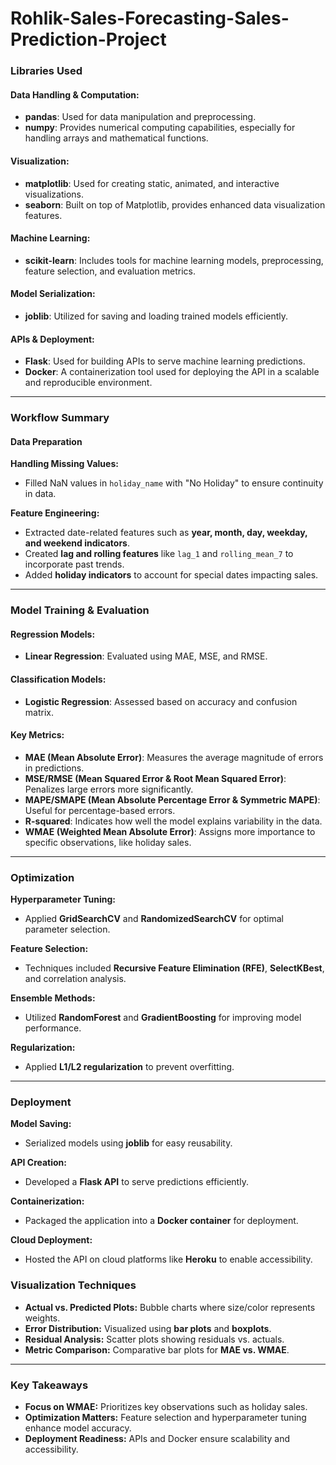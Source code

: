 # Rohlik-Sales-Forecasting-Sales-Prediction-Project
### Libraries Used

#### Data Handling & Computation:
- **pandas**: Used for data manipulation and preprocessing.
- **numpy**: Provides numerical computing capabilities, especially for handling arrays and mathematical functions.

#### Visualization:
- **matplotlib**: Used for creating static, animated, and interactive visualizations.
- **seaborn**: Built on top of Matplotlib, provides enhanced data visualization features.

#### Machine Learning:
- **scikit-learn**: Includes tools for machine learning models, preprocessing, feature selection, and evaluation metrics.

#### Model Serialization:
- **joblib**: Utilized for saving and loading trained models efficiently.

#### APIs & Deployment:
- **Flask**: Used for building APIs to serve machine learning predictions.
- **Docker**: A containerization tool used for deploying the API in a scalable and reproducible environment.

---

### Workflow Summary

#### Data Preparation

**Handling Missing Values:**
- Filled NaN values in `holiday_name` with "No Holiday" to ensure continuity in data.

**Feature Engineering:**
- Extracted date-related features such as **year, month, day, weekday, and weekend indicators**.
- Created **lag and rolling features** like `lag_1` and `rolling_mean_7` to incorporate past trends.
- Added **holiday indicators** to account for special dates impacting sales.

---

### Model Training & Evaluation

#### Regression Models:
- **Linear Regression**: Evaluated using MAE, MSE, and RMSE.

#### Classification Models:
- **Logistic Regression**: Assessed based on accuracy and confusion matrix.

#### Key Metrics:
- **MAE (Mean Absolute Error)**: Measures the average magnitude of errors in predictions.
- **MSE/RMSE (Mean Squared Error & Root Mean Squared Error)**: Penalizes large errors more significantly.
- **MAPE/SMAPE (Mean Absolute Percentage Error & Symmetric MAPE)**: Useful for percentage-based errors.
- **R-squared**: Indicates how well the model explains variability in the data.
- **WMAE (Weighted Mean Absolute Error)**: Assigns more importance to specific observations, like holiday sales.

---

### Optimization

**Hyperparameter Tuning:**
- Applied **GridSearchCV** and **RandomizedSearchCV** for optimal parameter selection.

**Feature Selection:**
- Techniques included **Recursive Feature Elimination (RFE)**, **SelectKBest**, and correlation analysis.

**Ensemble Methods:**
- Utilized **RandomForest** and **GradientBoosting** for improving model performance.

**Regularization:**
- Applied **L1/L2 regularization** to prevent overfitting.

---

### Deployment

**Model Saving:**
- Serialized models using **joblib** for easy reusability.

**API Creation:**
- Developed a **Flask API** to serve predictions efficiently.

**Containerization:**
- Packaged the application into a **Docker container** for deployment.

**Cloud Deployment:**
- Hosted the API on cloud platforms like **Heroku** to enable accessibility.


### Visualization Techniques

- **Actual vs. Predicted Plots:** Bubble charts where size/color represents weights.
- **Error Distribution:** Visualized using **bar plots** and **boxplots**.
- **Residual Analysis:** Scatter plots showing residuals vs. actuals.
- **Metric Comparison:** Comparative bar plots for **MAE vs. WMAE**.

---

### Key Takeaways

- **Focus on WMAE:** Prioritizes key observations such as holiday sales.
- **Optimization Matters:** Feature selection and hyperparameter tuning enhance model accuracy.
- **Deployment Readiness:** APIs and Docker ensure scalability and accessibility.




